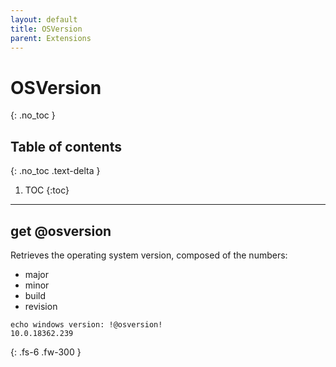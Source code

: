 ```yaml
---
layout: default
title: OSVersion
parent: Extensions
---
```


# OSVersion
{: .no_toc }

## Table of contents
{: .no_toc .text-delta }

1. TOC
{:toc}

---

## get @osversion

Retrieves the operating system version, composed of the numbers:
- major
- minor
- build
- revision

```
echo windows version: !@osversion!
10.0.18362.239
```

{: .fs-6 .fw-300 }
